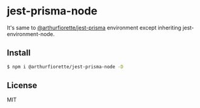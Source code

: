 # jest-prisma-node

It's same to [@arthurfiorette/jest-prisma](https://github.com/Quramy/jest-prisma) environment except inheriting jest-environment-node.

## Install

```sh
$ npm i @arthurfiorette/jest-prisma-node -D
```

## License

MIT
